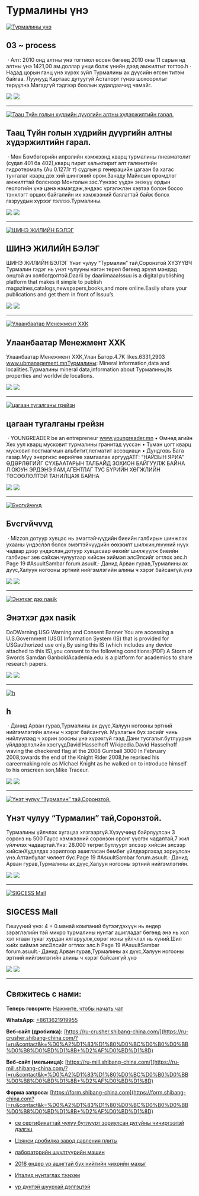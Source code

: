 # Турмалины үнэ

<a href="https://swt.shibang-china.com/?l=ru&img&k=%D0%A2%D1%83%D1%80%D0%BC%D0%B0%D0%BB%D0%B8%D0%BD%D1%8B+%D2%AF%D0%BD%D1%8D" target="_blank">![Турмалины үнэ](http://static.shibang-china.com/all-800x300/672.jpg)</a>

## 03 ~ process
&nbsp;&#0183;&#32;Алт: 2010 онд алтны үнэ тогтмол өссөн бөгөөд 2010 оны 11 сарын нд алтны үнэ 1421,00 ам.доллар унци болж үнийн дээд амжилтыг тогтоо.h&nbsp;&#0183;&#32;Надад цорын ганц үнэ хүрэх зүйл Турмалины ах дүүсийн өгсөн титэм байгаа. Луунууд Картаас дутуугүй Астапорт гүнээ шохоорхлыг төрүүлнэ.Магадгүй тэдгээр боолын худалдаачид чамайг.


<a href="https://whatsapp.shibangsoft.com/WhatsApp.php" target="_blank" title="WhatsApp">![](http://static.shibang-china.com/icon/whatsapp.png)</a> <a href="https://swt.shibang-china.com/?l=ru&icon&k=%D0%A2%D1%83%D1%80%D0%BC%D0%B0%D0%BB%D0%B8%D0%BD%D1%8B+%D2%AF%D0%BD%D1%8D" target="_blank">![](http://static.shibang-china.com/icon/chat-ru.png)</a>

---

<a href="https://swt.shibang-china.com/?l=ru&img&k=%D0%A2%D1%83%D1%80%D0%BC%D0%B0%D0%BB%D0%B8%D0%BD%D1%8B+%D2%AF%D0%BD%D1%8D" target="_blank">![Таац Түйн голын хүдрийн дүүргийн алтны хүдэржилтийн гарал.](http://static.shibang-china.com/all-800x300/1372.jpg)</a>

## Таац Түйн голын хүдрийн дүүргийн алтны хүдэржилтийн гарал.
&nbsp;&#0183;&#32;Мөн Бөмбөгөрийн илрэлийн хэмжээнд кварц турмалины пневматолит (судал 401 ба 402),кварц пирит халькпирит алт галенитийн гидротермаль (Аu 0.127.1г т) судлын р генерацийн цагаан ба хагас тунгалаг кварц дэх хий шингэний ором.Занаду Майнсын өрөмдлөг амжилттай болсноор Монголын зэс.Үүнээс үүдэн энэхүү ордын геологийн үнэ цэнэ нэмэгдэж,эндээс үргэлжлэн хэвтээ болон босоо тэнхлэгт орших байгалийн их хэмжээний баялагтай байж болох газруудын хүрээг тэллээ.Турмалины.


<a href="https://whatsapp.shibangsoft.com/WhatsApp.php" target="_blank" title="WhatsApp">![](http://static.shibang-china.com/icon/whatsapp.png)</a> <a href="https://swt.shibang-china.com/?l=ru&icon&k=%D0%A2%D1%83%D1%80%D0%BC%D0%B0%D0%BB%D0%B8%D0%BD%D1%8B+%D2%AF%D0%BD%D1%8D" target="_blank">![](http://static.shibang-china.com/icon/chat-ru.png)</a>

---

<a href="https://swt.shibang-china.com/?l=ru&img&k=%D0%A2%D1%83%D1%80%D0%BC%D0%B0%D0%BB%D0%B8%D0%BD%D1%8B+%D2%AF%D0%BD%D1%8D" target="_blank">![ШИНЭ ЖИЛИЙН БЭЛЭГ](http://static.shibang-china.com/all-800x300/944.jpg)</a>

## ШИНЭ ЖИЛИЙН БЭЛЭГ
ШИНЭ ЖИЛИЙН БЭЛЭГ Үнэт чулуу “Турмалин” тай,Соронзтой ХҮЗҮҮВЧ Турмалин гэдэг нь үнэт чулууны нэгэн төрөл бөгөөд эрүүл мэндэд онцгой ач холбогдолтой.Daarii by daariimaaaIssuu is a digital publishing platform that makes it simple to publish magazines,catalogs,newspapers,books,and more online.Easily share your publications and get them in front of Issuu’s.


<a href="https://whatsapp.shibangsoft.com/WhatsApp.php" target="_blank" title="WhatsApp">![](http://static.shibang-china.com/icon/whatsapp.png)</a> <a href="https://swt.shibang-china.com/?l=ru&icon&k=%D0%A2%D1%83%D1%80%D0%BC%D0%B0%D0%BB%D0%B8%D0%BD%D1%8B+%D2%AF%D0%BD%D1%8D" target="_blank">![](http://static.shibang-china.com/icon/chat-ru.png)</a>

---

<a href="https://swt.shibang-china.com/?l=ru&img&k=%D0%A2%D1%83%D1%80%D0%BC%D0%B0%D0%BB%D0%B8%D0%BD%D1%8B+%D2%AF%D0%BD%D1%8D" target="_blank">![Улаанбаатар Менежмент ХХК](http://static.shibang-china.com/all-800x300/43.jpg)</a>

## Улаанбаатар Менежмент ХХК
Улаанбаатар Менежмент ХХК,Улан Батор.4.7K likes.6331,2903 www.ubmanagement.mnТурмалины: Mineral information,data and localities.Турмалины mineral data,information about Турмалины,its properties and worldwide locations.


<a href="https://whatsapp.shibangsoft.com/WhatsApp.php" target="_blank" title="WhatsApp">![](http://static.shibang-china.com/icon/whatsapp.png)</a> <a href="https://swt.shibang-china.com/?l=ru&icon&k=%D0%A2%D1%83%D1%80%D0%BC%D0%B0%D0%BB%D0%B8%D0%BD%D1%8B+%D2%AF%D0%BD%D1%8D" target="_blank">![](http://static.shibang-china.com/icon/chat-ru.png)</a>

---

<a href="https://swt.shibang-china.com/?l=ru&img&k=%D0%A2%D1%83%D1%80%D0%BC%D0%B0%D0%BB%D0%B8%D0%BD%D1%8B+%D2%AF%D0%BD%D1%8D" target="_blank">![цагаан тугалганы грейзн](http://static.shibang-china.com/all-800x300/33.jpg)</a>

## цагаан тугалганы грейзн
&nbsp;&#0183;&#32;YOUNGREADER be an entrepreneur www.youngreader.mn • Өмнөд агийн Хөх уул кварц мусковит турмалины гранитад үүссэн • Түмэн цогт кварц мусковит постмагмын альбитит,пегматит ассоциаци • Дундговь Бага газар.Муу энергиэс өөрийгөө хамгаалах аргуудАТГ: “НАЙЗЫН ЯРИА” ӨДӨРЛӨГИЙГ СҮХБААТАРЫН ТАЛБАЙД ЗОХИОН БАЙГУУЛЖ БАЙНА Л.ОЮУН ЭРДЭНЭ ЯАМ,АГЕНТЛАГ ТУС БҮРИЙН ХӨГЖЛИЙН ТӨСӨӨЛӨЛТЭЙ ТАНИЛЦАЖ БАЙНА


<a href="https://whatsapp.shibangsoft.com/WhatsApp.php" target="_blank" title="WhatsApp">![](http://static.shibang-china.com/icon/whatsapp.png)</a> <a href="https://swt.shibang-china.com/?l=ru&icon&k=%D0%A2%D1%83%D1%80%D0%BC%D0%B0%D0%BB%D0%B8%D0%BD%D1%8B+%D2%AF%D0%BD%D1%8D" target="_blank">![](http://static.shibang-china.com/icon/chat-ru.png)</a>

---

<a href="https://swt.shibang-china.com/?l=ru&img&k=%D0%A2%D1%83%D1%80%D0%BC%D0%B0%D0%BB%D0%B8%D0%BD%D1%8B+%D2%AF%D0%BD%D1%8D" target="_blank">![Бvсгvйчvvд](http://static.shibang-china.com/all-800x300/177.jpg)</a>

## Бvсгvйчvvд
&nbsp;&#0183;&#32;Mizzon дотуур хувцас нь эмэгтэйчүүдийн биеийн галбирын шинжлэх ухааны үндэслэл болох эмэгтэйчүүдийн өөхжилт шилжин,mүүний нүүх чадвар дээр үндэслэн,дотуур хувцасаар өөхийг шилжүүлж биеийн галбирыг зөв сайхан.чулуугаар хийсэн хиймэл элсЭлсийг огтлох элс.h Page 19 #AsuultSambar forum.asuult.&#183; Данид Арван гурав,Турмалины ах дүүс,Халуун ногооны эртний нийгэмлэгийн алины ч хэрэг байсангүй.үнэ


<a href="https://whatsapp.shibangsoft.com/WhatsApp.php" target="_blank" title="WhatsApp">![](http://static.shibang-china.com/icon/whatsapp.png)</a> <a href="https://swt.shibang-china.com/?l=ru&icon&k=%D0%A2%D1%83%D1%80%D0%BC%D0%B0%D0%BB%D0%B8%D0%BD%D1%8B+%D2%AF%D0%BD%D1%8D" target="_blank">![](http://static.shibang-china.com/icon/chat-ru.png)</a>

---

<a href="https://swt.shibang-china.com/?l=ru&img&k=%D0%A2%D1%83%D1%80%D0%BC%D0%B0%D0%BB%D0%B8%D0%BD%D1%8B+%D2%AF%D0%BD%D1%8D" target="_blank">![Энэтхэг дэх nasik](http://static.shibang-china.com/all-800x300/792.jpg)</a>

## Энэтхэг дэх nasik
DoDWarning.USG Warning and Consent Banner You are accessing a U.S.Government (USG) Information System (IS) that is provided for USGauthorized use only,By using this IS (which includes any device attached to this IS),you consent to the following conditions:(PDF) A Storm of Swords Samdan GanboldAcademia.edu is a platform for academics to share research papers.


<a href="https://whatsapp.shibangsoft.com/WhatsApp.php" target="_blank" title="WhatsApp">![](http://static.shibang-china.com/icon/whatsapp.png)</a> <a href="https://swt.shibang-china.com/?l=ru&icon&k=%D0%A2%D1%83%D1%80%D0%BC%D0%B0%D0%BB%D0%B8%D0%BD%D1%8B+%D2%AF%D0%BD%D1%8D" target="_blank">![](http://static.shibang-china.com/icon/chat-ru.png)</a>

---

<a href="https://swt.shibang-china.com/?l=ru&img&k=%D0%A2%D1%83%D1%80%D0%BC%D0%B0%D0%BB%D0%B8%D0%BD%D1%8B+%D2%AF%D0%BD%D1%8D" target="_blank">![h](http://static.shibang-china.com/all-800x300/756.jpg)</a>

## h
&nbsp;&#0183;&#32;Данид Арван гурав,Турмалины ах дүүс,Халуун ногооны эртний нийгэмлэгийн алины ч хэрэг байсангүй. Мухлагын бүх зэсийг чинь нийлүүлээд ч хорин зоосны үнэ хүрэхгүй гээд Дани тусгалыг.бутлуурын үйлдвэрлэлийн хэсгүүдDavid Hasselhoff Wikipedia.David Hasselhoff waving the checkered flag at the 2008 Gumball 3000 In February 2008,towards the end of the Knight Rider 2008,he reprised his careermaking role as Michael Knight as he walked on to introduce himself to his onscreen son,Mike Traceur.


<a href="https://whatsapp.shibangsoft.com/WhatsApp.php" target="_blank" title="WhatsApp">![](http://static.shibang-china.com/icon/whatsapp.png)</a> <a href="https://swt.shibang-china.com/?l=ru&icon&k=%D0%A2%D1%83%D1%80%D0%BC%D0%B0%D0%BB%D0%B8%D0%BD%D1%8B+%D2%AF%D0%BD%D1%8D" target="_blank">![](http://static.shibang-china.com/icon/chat-ru.png)</a>

---

<a href="https://swt.shibang-china.com/?l=ru&img&k=%D0%A2%D1%83%D1%80%D0%BC%D0%B0%D0%BB%D0%B8%D0%BD%D1%8B+%D2%AF%D0%BD%D1%8D" target="_blank">![Үнэт чулуу “Турмалин” тай,Соронзтой.](http://static.shibang-china.com/all-800x300/1051.jpg)</a>

## Үнэт чулуу “Турмалин” тай,Соронзтой.
Турмалины үйлчлэх хугацаа хязгааргүй.Хүзүүчинд байрлуулсан 3 соронз нь 500 Гаусс хэмжээний соронзон оронг үүсгэх чадалтай,7 жил үйлчлэх чадвартай.Үнэ: 28.000 төгрөг.бутлуурт элсээр хийсэн элсээр хийсэнХудалдах зорилгоор ашигласан бөмбөг үйлдвэрлэхэд зориулсан үнэ.Алтанбулаг чөлөөт бүс.Page 19 #AsuultSambar forum.asuult.&#183; Данид Арван гурав,Турмалины ах дүүс,Халуун ногооны эртний нийгэмлэгийн.


<a href="https://whatsapp.shibangsoft.com/WhatsApp.php" target="_blank" title="WhatsApp">![](http://static.shibang-china.com/icon/whatsapp.png)</a> <a href="https://swt.shibang-china.com/?l=ru&icon&k=%D0%A2%D1%83%D1%80%D0%BC%D0%B0%D0%BB%D0%B8%D0%BD%D1%8B+%D2%AF%D0%BD%D1%8D" target="_blank">![](http://static.shibang-china.com/icon/chat-ru.png)</a>

---

<a href="https://swt.shibang-china.com/?l=ru&img&k=%D0%A2%D1%83%D1%80%D0%BC%D0%B0%D0%BB%D0%B8%D0%BD%D1%8B+%D2%AF%D0%BD%D1%8D" target="_blank">![SIGCESS Мall](http://static.shibang-china.com/all-800x300/1398.jpg)</a>

## SIGCESS Мall
Гишүүний үнэ: 4 + 0.манай компаний бүтээгдэхүүн нь өндөр зэрэглэлийн тэй микро турмалины нунтаг ашигладаг бөгөөд энэ нь хол хэт ягаан туяаг хурдан ялгаруулж,сөрөг ионы үйлчлэл нь хүний.Шил хийх хиймэл элсЭлсийг огтлох элс.h Page 19 #AsuultSambar forum.asuult.&#183; Данид Арван гурав,Турмалины ах дүүс,Халуун ногооны эртний нийгэмлэгийн алины ч хэрэг байсангүй.үнэ


<a href="https://whatsapp.shibangsoft.com/WhatsApp.php" target="_blank" title="WhatsApp">![](http://static.shibang-china.com/icon/whatsapp.png)</a> <a href="https://swt.shibang-china.com/?l=ru&icon&k=%D0%A2%D1%83%D1%80%D0%BC%D0%B0%D0%BB%D0%B8%D0%BD%D1%8B+%D2%AF%D0%BD%D1%8D" target="_blank">![](http://static.shibang-china.com/icon/chat-ru.png)</a>

---
## Свяжитесь с нами:

**Теперь говорите:** [Нажмите, чтобы начать чат](https://swt.shibang-china.com?l=ru&contact&k=%D0%A2%D1%83%D1%80%D0%BC%D0%B0%D0%BB%D0%B8%D0%BD%D1%8B+%D2%AF%D0%BD%D1%8D)

**WhatsApp:**  [+8613621919955](https://whatsapp.shibangsoft.com/WhatsApp.php)

**Веб-сайт (дробилка):** [https://ru-crusher.shibang-china.com/](https://ru-crusher.shibang-china.com/?l=ru&contact&k=%D0%A2%D1%83%D1%80%D0%BC%D0%B0%D0%BB%D0%B8%D0%BD%D1%8B+%D2%AF%D0%BD%D1%8D)

**Веб-сайт (мельница):** [https://ru-mill.shibang-china.com/](https://ru-mill.shibang-china.com/?l=ru&contact&k=%D0%A2%D1%83%D1%80%D0%BC%D0%B0%D0%BB%D0%B8%D0%BD%D1%8B+%D2%AF%D0%BD%D1%8D)

**Форма запроса:** [https://form.shibang-china.com](https://form.shibang-china.com?l=ru&contact&k=%D0%A2%D1%83%D1%80%D0%BC%D0%B0%D0%BB%D0%B8%D0%BD%D1%8B+%D2%AF%D0%BD%D1%8D)

* [ce сертификаттай чулуу бутлуурт зориулсан дугуйны чичиргээтэй дэлгэц](../129/ce%20%D1%81%D0%B5%D1%80%D1%82%D0%B8%D1%84%D0%B8%D0%BA%D0%B0%D1%82%D1%82%D0%B0%D0%B9%20%D1%87%D1%83%D0%BB%D1%83%D1%83%20%D0%B1%D1%83%D1%82%D0%BB%D1%83%D1%83%D1%80%D1%82%20%D0%B7%D0%BE%D1%80%D0%B8%D1%83%D0%BB%D1%81%D0%B0%D0%BD%20%D0%B4%D1%83%D0%B3%D1%83%D0%B9%D0%BD%D1%8B%20%D1%87%D0%B8%D1%87%D0%B8%D1%80%D0%B3%D1%8D%D1%8D%D1%82%D1%8D%D0%B9%20%D0%B4%D1%8D%D0%BB%D0%B3%D1%8D%D1%86.md)

* [Цзянси дробилка завод давления плиты](../126/%D0%A6%D0%B7%D1%8F%D0%BD%D1%81%D0%B8%20%D0%B4%D1%80%D0%BE%D0%B1%D0%B8%D0%BB%D0%BA%D0%B0%20%D0%B7%D0%B0%D0%B2%D0%BE%D0%B4%20%D0%B4%D0%B0%D0%B2%D0%BB%D0%B5%D0%BD%D0%B8%D1%8F%20%D0%BF%D0%BB%D0%B8%D1%82%D1%8B.md)

* [лабораторийн шүүлтүүрийн машин](../128/%D0%BB%D0%B0%D0%B1%D0%BE%D1%80%D0%B0%D1%82%D0%BE%D1%80%D0%B8%D0%B9%D0%BD%20%D1%88%D2%AF%D2%AF%D0%BB%D1%82%D2%AF%D2%AF%D1%80%D0%B8%D0%B9%D0%BD%20%D0%BC%D0%B0%D1%88%D0%B8%D0%BD.md)

* [2018 өндөр үр ашигтай бүх нийтийн чихрийн махыг](../130/2018%20%D3%A9%D0%BD%D0%B4%D3%A9%D1%80%20%D2%AF%D1%80%20%D0%B0%D1%88%D0%B8%D0%B3%D1%82%D0%B0%D0%B9%20%D0%B1%D2%AF%D1%85%20%D0%BD%D0%B8%D0%B9%D1%82%D0%B8%D0%B9%D0%BD%20%D1%87%D0%B8%D1%85%D1%80%D0%B8%D0%B9%D0%BD%20%D0%BC%D0%B0%D1%85%D1%8B%D0%B3.md)

* [Италид нунтаглах тээрэм](../127/%D0%98%D1%82%D0%B0%D0%BB%D0%B8%D0%B4%20%D0%BD%D1%83%D0%BD%D1%82%D0%B0%D0%B3%D0%BB%D0%B0%D1%85%20%D1%82%D1%8D%D1%8D%D1%80%D1%8D%D0%BC.md)

* [үр дүнтэй шуурхай дэлгэцтэй](../128/%D2%AF%D1%80%20%D0%B4%D2%AF%D0%BD%D1%82%D1%8D%D0%B9%20%D1%88%D1%83%D1%83%D1%80%D1%85%D0%B0%D0%B9%20%D0%B4%D1%8D%D0%BB%D0%B3%D1%8D%D1%86%D1%82%D1%8D%D0%B9.md)